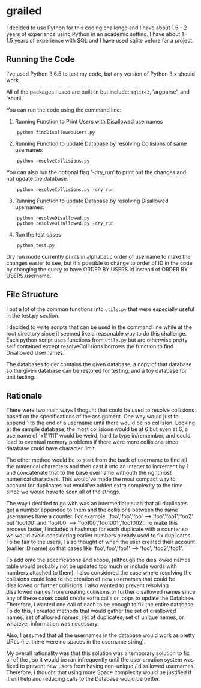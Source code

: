 # grailed

I decided to use Python for this coding challenge and I have about 1.5 - 2 years
of experience using Python in an academic setting. I have about 1 - 1.5 years of
experience with SQL and I have used sqlite before for a project.


## Running the Code
I've used Python 3.6.5 to test my code, but any version of Python 3.x should work.

All of the packages I used are built-in but include:
`sqlite3`, 'argparse', and 'shutil'.

You can run the code using the command line:

1. Running Function to Print Users with Disallowed usernames
``` 
	python findDisallowedUsers.py
```

2. Running Function to update Database by resolving Collisions of same usernames
``` 
	python resolveCollisions.py
```

You can also run the optional flag '-dry_run' to print out the changes and
not update the database.

``` 
	python resolveCollisions.py -dry_run
```

3. Running Function to update Database by resolving Disallowed usernames:
``` 
	python resolveDisallowed.py 
	python resolveDisallowed.py -dry_run
```

4. Run the test cases 
``` 
	python test.py
```

Dry run mode currently prints in alphabetic order of username to make the changes
easier to see, but it's possible to change to order of ID in the code by changing
the query to have ORDER BY USERS.id instead of ORDER BY USERS.username.

## File Structure
I put a lot of the common functions into `utils.py` that were especially useful
in the test.py section. 

I decided to write scripts that can be used in the command line while at the
root directory since it seemed like a reasonable way to do this challenge. 
Each python script uses functions from `utils.py` but are otherwise
pretty self contained except resolveCollisions borrows the function to find
Disallowed Usernames. 

The databases folder contains the given database, a copy of that database so
the given database can be restored for testing, and a toy database for unit testing.


## Rationale
There were two main ways I thoguht that could be used to resolve collisions based
on the specifications of the assignment. One way would just to append 1 to the end
of a username until there would be no collision. Looking at the sample database, the
most collisions would be at 6 but even at 6, a username of 'x111111' would be weird,
hard to type in/remember, and could lead to eventual memory problems if there were more collisions since database could have character limit.

The other method would be to start from the back of username to find all the
numerical characters and then cast it into an Integer to increment by 1 and 
concatenate that to the base username withouth the rightmost numerical characters.
This would've made the most compact way to account for duplicates but would've
added extra complexity to the time since we would have to scan all of the
strings.

The way I decided to go with was an intermediate such that all duplicates get a number appended to them and the collisions between the same usernames have a counter. For example,
'foo','foo','foo' --> 'foo','foo1','foo2' but 'foo100' and 'foo100' --> 'foo100','foo1001','foo1002'.
To make this process faster, I included a hashmap for each duplicate with a counter
so we would avoid considering earlier numbers already used to fix duplicates. To be fair
to the users, I also thought of when the user created their account (earlier ID name) so
that cases like 'foo','foo','foo1' --> 'foo', 'foo2','foo1'. 

To add onto the specifications and scope, (although the disallowed names table would probably
not be updated too much or include words with numbers attached to them), I also considered the case where resolving the collisions could lead to the creation of new usernames that could
be disallowed or further collisions. I also wanted to prevent resolving disallowed names from creating collisions or further disallowed names
since any of these cases could create extra calls or loops to update the Database.
Therefore, I wanted one call of each to be enough to fix the entire database. To do this,
I created methods that would gather the set of disallowed names, set of allowed names, set of duplicates, set of unique names, or whatever information was necessary. 

Also, I assumed that all the usernames in the database would work as pretty URLs (i.e. there were no spaces in the username string).

My overall rationality was that this solution was a temporary solution
to fix all of the , so it would be ran infrequently until the user creation
system was fixed to prevent new users from having non-unique / disallowed usernames.
Therefore, I thought that using more Space complexity would be justified if
it will help and reducing calls to the Database would be better.